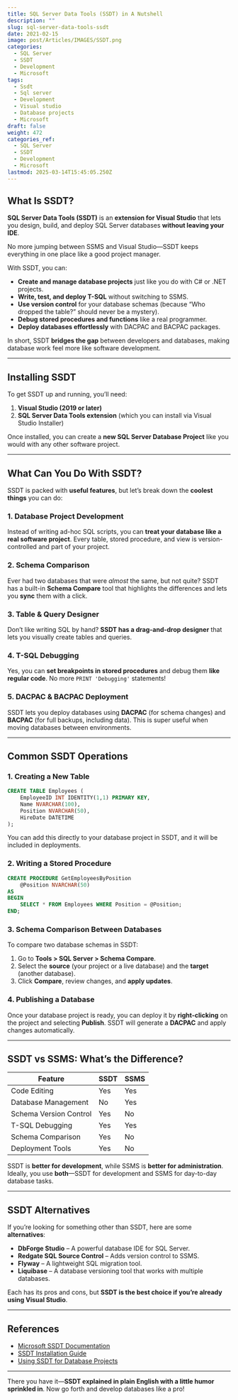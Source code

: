 ```yaml
---
title: SQL Server Data Tools (SSDT) in A Nutshell
description: ""
slug: sql-server-data-tools-ssdt
date: 2021-02-15
image: post/Articles/IMAGES/SSDT.png
categories:
  - SQL Server
  - SSDT
  - Development
  - Microsoft
tags:
  - Ssdt
  - Sql server
  - Development
  - Visual studio
  - Database projects
  - Microsoft
draft: false
weight: 472
categories_ref:
  - SQL Server
  - SSDT
  - Development
  - Microsoft
lastmod: 2025-03-14T15:45:05.250Z
---
```

<!-- ## SQL Server Data Tools (SSDT): The Developer’s Best Friend

So, you’ve mastered **SSRS** (or at least skimmed through it), and now you’re wondering, *“What’s next?”* Well, my friend, let me introduce you to **SQL Server Data Tools (SSDT)**—Microsoft’s way of making database development **way less painful**.

--- -->

## What Is SSDT?

**SQL Server Data Tools (SSDT)** is an **extension for Visual Studio** that lets you design, build, and deploy SQL Server databases **without leaving your IDE**.

No more jumping between SSMS and Visual Studio—SSDT keeps everything in one place like a good project manager.

With SSDT, you can:

* **Create and manage database projects** just like you do with C# or .NET projects.
* **Write, test, and deploy T-SQL** without switching to SSMS.
* **Use version control** for your database schemas (because “Who dropped the table?” should never be a mystery).
* **Debug stored procedures and functions** like a real programmer.
* **Deploy databases effortlessly** with DACPAC and BACPAC packages.

In short, SSDT **bridges the gap** between developers and databases, making database work feel more like software development.

***

## Installing SSDT

To get SSDT up and running, you’ll need:

1. **Visual Studio (2019 or later)**
2. **SQL Server Data Tools extension** (which you can install via Visual Studio Installer)

Once installed, you can create a **new SQL Server Database Project** like you would with any other software project.

***

## What Can You Do With SSDT?

SSDT is packed with **useful features**, but let’s break down the **coolest things** you can do:

### 1. **Database Project Development**

Instead of writing ad-hoc SQL scripts, you can **treat your database like a real software project**. Every table, stored procedure, and view is version-controlled and part of your project.

### 2. **Schema Comparison**

Ever had two databases that were *almost* the same, but not quite? SSDT has a built-in **Schema Compare** tool that highlights the differences and lets you **sync** them with a click.

### 3. **Table & Query Designer**

Don’t like writing SQL by hand? **SSDT has a drag-and-drop designer** that lets you visually create tables and queries.

### 4. **T-SQL Debugging**

Yes, you can **set breakpoints in stored procedures** and debug them **like regular code**. No more `PRINT 'Debugging'` statements!

### 5. **DACPAC & BACPAC Deployment**

SSDT lets you deploy databases using **DACPAC** (for schema changes) and **BACPAC** (for full backups, including data). This is super useful when moving databases between environments.

***

## Common SSDT Operations

### 1. **Creating a New Table**

```sql
CREATE TABLE Employees (
    EmployeeID INT IDENTITY(1,1) PRIMARY KEY,
    Name NVARCHAR(100),
    Position NVARCHAR(50),
    HireDate DATETIME
);
```

You can add this directly to your database project in SSDT, and it will be included in deployments.

### 2. **Writing a Stored Procedure**

```sql
CREATE PROCEDURE GetEmployeesByPosition
    @Position NVARCHAR(50)
AS
BEGIN
    SELECT * FROM Employees WHERE Position = @Position;
END;
```

### 3. **Schema Comparison Between Databases**

To compare two database schemas in SSDT:

1. Go to **Tools > SQL Server > Schema Compare**.
2. Select the **source** (your project or a live database) and the **target** (another database).
3. Click **Compare**, review changes, and **apply updates**.

### 4. **Publishing a Database**

Once your database project is ready, you can deploy it by **right-clicking** on the project and selecting **Publish**. SSDT will generate a **DACPAC** and apply changes automatically.

***

## SSDT vs SSMS: What’s the Difference?

| Feature                | SSDT | SSMS |
| ---------------------- | ---- | ---- |
| Code Editing           | Yes  | Yes  |
| Database Management    | No   | Yes  |
| Schema Version Control | Yes  | No   |
| T-SQL Debugging        | Yes  | Yes  |
| Schema Comparison      | Yes  | No   |
| Deployment Tools       | Yes  | No   |

SSDT is **better for development**, while SSMS is **better for administration**. Ideally, you use **both**—SSDT for development and SSMS for day-to-day database tasks.

***

## SSDT Alternatives

If you’re looking for something other than SSDT, here are some **alternatives**:

* **DbForge Studio** – A powerful database IDE for SQL Server.
* **Redgate SQL Source Control** – Adds version control to SSMS.
* **Flyway** – A lightweight SQL migration tool.
* **Liquibase** – A database versioning tool that works with multiple databases.

Each has its pros and cons, but **SSDT is the best choice if you’re already using Visual Studio**.

***

<!-- 
## Wrapping Up

**SSDT is a game-changer** for developers working with SQL Server. It brings databases into the **modern software development workflow**, making it easier to manage schemas, version control changes, and deploy updates.

If you’re already using Visual Studio and SQL Server, **there’s no reason NOT to use SSDT**—unless you enjoy chaos, of course.

So go ahead, install SSDT, and make your database development **way more enjoyable**. You can thank me later.

---

## Key Ideas

| Concept | Summary |
|---------|---------|
| SSDT | SQL Server Data Tools – A database development tool for Visual Studio |
| Features | Schema management, debugging, version control, deployment tools |
| Common Operations | Creating tables, writing procedures, schema comparison, publishing databases |
| Alternatives | DbForge Studio, Redgate SQL Source Control, Flyway, Liquibase |
| Best Use Case | Developers working with SQL Server in Visual Studio |

--- -->

## References

* [Microsoft SSDT Documentation](https://docs.microsoft.com/en-us/sql/ssdt/)
* [SSDT Installation Guide](https://docs.microsoft.com/en-us/sql/ssdt/download-sql-server-data-tools-ssdt)
* [Using SSDT for Database Projects](https://www.red-gate.com/simple-talk/sql/database-delivery/using-ssdt-to-deploy-your-database-projects/)

***

There you have it—**SSDT explained in plain English with a little humor sprinkled in**. Now go forth and develop databases like a pro!

